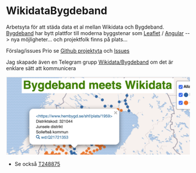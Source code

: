 # WikidataBygdeband
Arbetsyta för att städa data et al mellan  Wikidata och Bygdeband. [Bygdeband](https://www.hembygd.se/shf/page/34831) har bytt plattfor till moderna byggstenar som [Leaflet](https://leafletjs.com/) / [Angular](https://angular.io/) --> nya möjligheter... och projektfolk finns på plats... 

Förslag/issues Prio se [Github projektyta](https://github.com/salgo60/WikidataBygdeband/projects/1?fullscreen=true) och [Issues](https://github.com/salgo60/WikidataBygdeband/issues)

Jag skapade även en Telegram grupp [Wikidata/Bygdeband](https://t.me/joinchat/FgDj6BbeSU4B6Kr3xf5JXw) om det är enklare sätt att kommunicera 

![Bygdeband WD](BygdeWD.png)

* Se också [T248875](https://phabricator.wikimedia.org/T248875)
